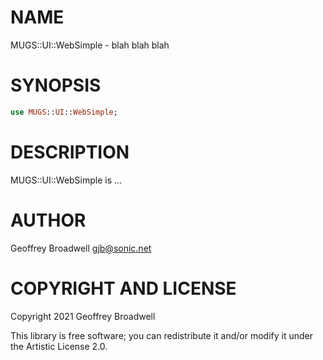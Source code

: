 NAME
====

MUGS::UI::WebSimple - blah blah blah

SYNOPSIS
========

```raku
use MUGS::UI::WebSimple;
```

DESCRIPTION
===========

MUGS::UI::WebSimple is ...

AUTHOR
======

Geoffrey Broadwell <gjb@sonic.net>

COPYRIGHT AND LICENSE
=====================

Copyright 2021 Geoffrey Broadwell

This library is free software; you can redistribute it and/or modify it under the Artistic License 2.0.

